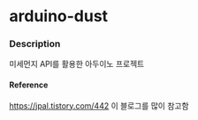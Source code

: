 # arduino-dust

### Description
  미세먼지 API를 활용한 아두이노 프로젝트
  
#### Reference
  https://jpal.tistory.com/442 이 블로그를 많이 참고함
